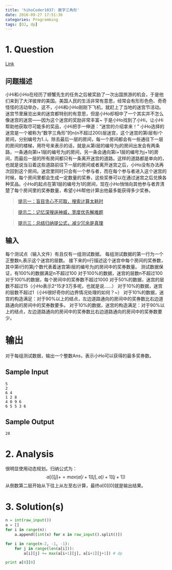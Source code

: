 ```yaml
---
title: 'hihoCoder1037: 数字三角形'
date: 2016-09-27 17:51:36
categories: Programming
tags: [OJ, dp]
---
```

# 1. Question
[Link](http://hihocoder.com/problemset/problem/1037)

## 问题描述
小Hi和小Ho在经历了螃蟹先生的任务之后被奖励了一次出国旅游的机会，于是他们来到了大洋彼岸的美国。美国人民的生活非常有意思，经常会有形形色色、奇奇怪怪的活动举办，这不，小Hi和小Ho刚刚下飞机，就赶上了当地的迷宫节活动。迷宫节里展览出来的迷宫都特别的有意思，但是小Ho却相中了一个其实并不怎么像迷宫的迷宫——因为这个迷宫的奖励非常丰富~
于是小Ho找到了小Hi，让小Hi帮助他获取尽可能多的奖品，小Hi把手一伸道：“迷宫的介绍拿来！”
小Ho选择的迷宫是一个被称为“数字三角形”的n(n不超过200)层迷宫，这个迷宫的第i层有i个房间，分别编号为1..i。除去最后一层的房间，每一个房间都会有一些通往下一层的房间的楼梯，用符号来表示的话，就是从第i层的编号为j的房间出发会有两条路，一条通向第i+1层的编号为j的房间，另一条会通向第i+1层的编号为j+1的房间，而最后一层的所有房间都只有一条离开迷宫的道路。这样的道路都是单向的，也就是说当沿着这些道路前往下一层的房间或者离开迷宫之后，小Ho没有办法再次回到这个房间。迷宫里同时只会有一个参与者，而在每个参与者进入这个迷宫的时候，每个房间里都会生成一定数量的奖券，这些奖券可以在通过迷宫之后兑换各种奖品。小Ho的起点在第1层的编号为1的房间，现在小Ho悄悄向其他参与者弄清楚了每个房间里的奖券数量，希望小Hi帮他计算出他最多能获得多少奖券。
>[提示一：盲目贪心不可取，搜索计算太耗时](http://hihocoder.com/problemset/problem/1037#)

>[提示二：记忆深搜逞神威，宽度优先解难题](http://hihocoder.com/problemset/problem/1037#)

>[提示三：总结归纳提公式，减少冗余是真理](http://hihocoder.com/problemset/problem/1037#)

## 输入
每个测试点（输入文件）有且仅有一组测试数据。
每组测试数据的第一行为一个正整数n,表示这个迷宫的层数。
接下来的n行描述这个迷宫中每个房间的奖券数，其中第i行的第j个数代表着迷宫第i层的编号为j的房间中的奖券数量。
测试数据保证，有100%的数据满足n不超过100
对于100%的数据，迷宫的层数n不超过100
对于100%的数据，每个房间中的奖券数不超过1000
对于50%的数据，迷宫的层数不超过15（小Ho表示2^15才3万多呢，也就是说……）
对于10%的数据，迷宫的层数不超过1（小Hi很好奇你的边界情况处理的如何？~）
对于10%的数据，迷宫的构造满足：对于90%以上的结点，左边道路通向的房间中的奖券数比右边道路通向的房间中的奖券数要多。
对于10%的数据，迷宫的构造满足：对于90%以上的结点，左边道路通向的房间中的奖券数比右边道路通向的房间中的奖券数要少。
# 输出
对于每组测试数据，输出一个整数Ans，表示小Ho可以获得的最多奖券数。

## Sample Input
    5
    2
    6 4
    1 2 8
    4 0 9 6
    6 5 5 3 6

## Sample Output
    28
# 2. Analysis
很明显使用动态规划。归纳公式为：
$$a[i][j] += max(a[i+1][j], a[i+1][j+1])$$
从倒数第二层开始从下往上从左至右计算，最终$a[0][0]$就是输出结果。
# 3. Solution(s)
```python
n = int(raw_input())
a = []
for i in range(n):
    a.append([int(x) for x in raw_input().split()])

for i in range(n-2, -1, -1):
    for j in range(len(a[i])):
        a[i][j] += max(a[i+1][j], a[i+1][j+1]) # dp

print a[0][0]
```
